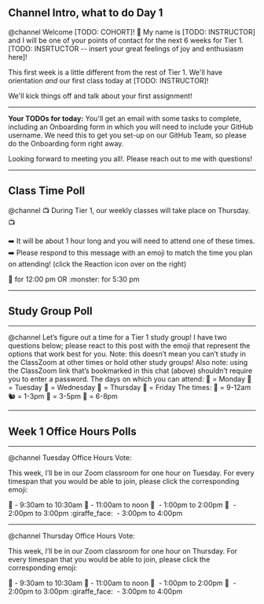 ## Channel Intro, what to do Day 1

@channel Welcome [TODO: COHORT]! :tada: My name is [TODO: INSTRUCTOR] and I will be one of your points of contact for the next 6 weeks for Tier 1. [TODO: INSRTUCTOR -- insert your great feelings of joy and enthusiasm here]!

This first week is a little different from the rest of Tier 1. We'll have orientation *and* our first class today at [TODO: INSTRUCTOR]!

We'll kick things off and talk about your first assignment!

---

**Your TODOs for today:** You'll get an email with some tasks to complete, including an Onboarding form in which you will need to include your GitHub username. We need this to get you set-up on our GitHub Team, so please do the Onboarding form right away.

Looking forward to meeting you all!. Please reach out to me with questions!

---

## Class Time Poll

@channel :tv: During Tier 1, our weekly classes will take place on Thursday. :tv:

:arrow_right: It will be about 1 hour long and you will need to attend one of these times.
:arrow_right: Please respond to this message with an emoji to match the time you plan on attending! (click the Reaction icon over on the right)

:rocket: for 12:00 pm    OR    :monster: for 5:30 pm

---
## Study Group Poll
---

@channel Let’s figure out a time for a Tier 1 study group! I have two questions below; please react to this post with the emoji that represent the options that work best for you.
Note: this doesn’t mean you can’t study in the ClassZoom at other times or hold other study groups! Also note: using the ClassZoom link that’s bookmarked in this chat (above) shouldn’t require you to enter a password.
The days on which you can attend:
:orange_heart: = Monday
:yellow_heart: = Tuesday
:green_heart: = Wednesday
:blue_heart: = Thursday
:purple_heart: = Friday
The times:
:turtle: = 9-12am
:chipmunk: = 1-3pm
:rooster: = 3-5pm
:tropical_fish: = 6-8pm

---

## Week 1 Office Hours Polls

---

@channel Tuesday Office Hours Vote:

This week, I’ll be in our Zoom classroom for one hour on Tuesday. For every timespan that you would be able to join, please click the corresponding emoji:

:cactus: - 9:30am to 10:30am
:fox_face: - 11:00am to noon
:rainbow:  - 1:00pm to 2:00pm
:llama:  - 2:00pm to 3:00pm
:giraffe_face:  - 3:00pm to 4:00pm

---

@channel Thursday Office Hours Vote:

This week, I’ll be in our Zoom classroom for one hour on Thursday. For every timespan that you would be able to join, please click the corresponding emoji:

:cactus: - 9:30am to 10:30am
:fox_face: - 11:00am to noon
:rainbow:  - 1:00pm to 2:00pm
:llama:  - 2:00pm to 3:00pm
:giraffe_face:  - 3:00pm to 4:00pm

